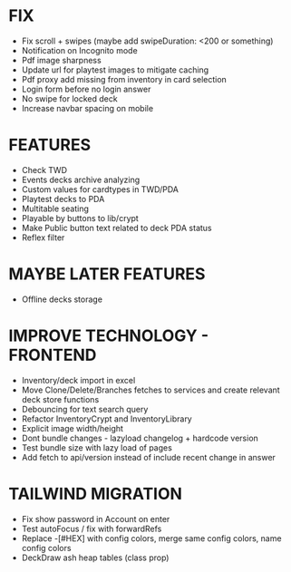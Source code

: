 # FIX
- Fix scroll + swipes (maybe add swipeDuration: <200 or something)
- Notification on Incognito mode
- Pdf image sharpness
- Update url for playtest images to mitigate caching
- Pdf proxy add missing from inventory in card selection
- Login form before no login answer
- No swipe for locked deck
- Increase navbar spacing on mobile

# FEATURES
- Check TWD
- Events decks archive analyzing
- Custom values for cardtypes in TWD/PDA
- Playtest decks to PDA
- Multitable seating
- Playable by buttons to lib/crypt
- Make Public button text related to deck PDA status
- Reflex filter

# MAYBE LATER FEATURES
- Offline decks storage

# IMPROVE TECHNOLOGY - FRONTEND
- Inventory/deck import in excel
- Move Clone/Delete/Branches fetches to services and create relevant deck store functions
- Debouncing for text search query
- Refactor InventoryCrypt and InventoryLibrary
- Explicit image width/height
- Dont bundle changes - lazyload changelog + hardcode version
- Test bundle size with lazy load of pages
- Add fetch to api/version instead of include recent change in answer

# TAILWIND MIGRATION
- Fix show password in Account on enter
- Test autoFocus / fix with forwardRefs
- Replace -[#HEX] with config colors, merge same config colors, name config colors
- DeckDraw ash heap tables (class prop)
